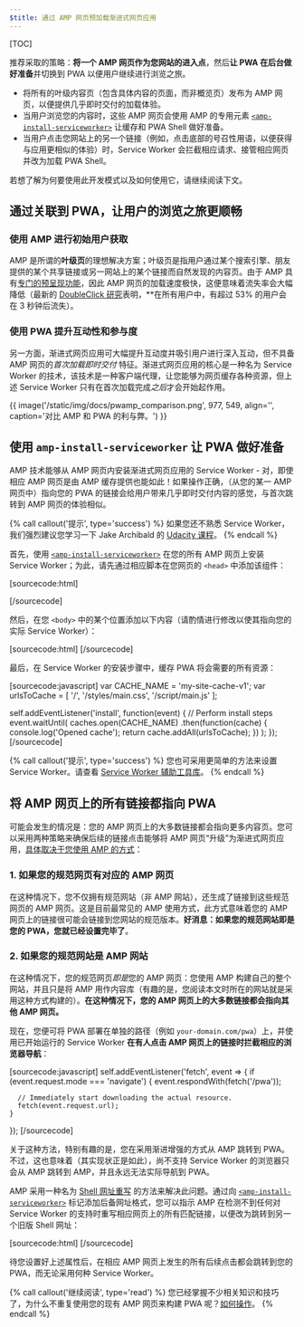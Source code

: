 ```yaml
---
$title: 通过 AMP 网页预加载渐进式网页应用
---
```

[TOC]

推荐采取的策略：**将一个 AMP 网页作为您网站的进入点**，然后**让 PWA 在后台做好准备**并切换到 PWA 以便用户继续进行浏览之旅。

* 将所有的叶级内容页（包含具体内容的页面，而非概览页）发布为 AMP 网页，以便提供几乎即时交付的加载体验。
* 当用户浏览您的内容时，这些 AMP 网页会使用 AMP 的专用元素 [`<amp-install-serviceworker>`](/zh_cn/docs/reference/components/amp-install-serviceworker) 让缓存和 PWA Shell 做好准备。
* 当用户点击您网站上的另一个链接（例如，点击底部的号召性用语，以便获得与应用更相似的体验）时，Service Worker 会拦截相应请求、接管相应网页并改为加载 PWA Shell。

若想了解为何要使用此开发模式以及如何使用它，请继续阅读下文。


## 通过关联到 PWA，让用户的浏览之旅更顺畅

### 使用 AMP 进行初始用户获取

AMP 是所谓的**叶级页**的理想解决方案；叶级页是指用户通过某个搜索引擎、朋友提供的某个共享链接或另一网站上的某个链接而自然发现的内容页。由于 AMP 具有[专门的预呈现功能](/zh_cn/learn/about-how/)，因此 AMP 网页的加载速度极快，这便意味着流失率会大幅降低（最新的 [DoubleClick 研究](https://www.doubleclickbygoogle.com/articles/mobile-speed-matters/)表明，**在所有用户中，有超过 53% 的用户会在 3 秒钟后流失）。

### 使用 PWA 提升互动性和参与度

另一方面，渐进式网页应用可大幅提升互动度并吸引用户进行深入互动，但不具备 AMP 网页的*首次加载即时交付* 特征。渐进式网页应用的核心是一种名为 Service Worker 的技术，该技术是一种客户端代理，让您能够为网页缓存各种资源，但上述 Service Worker 只有在首次加载完成*之后*才会开始起作用。

{{ image('/static/img/docs/pwamp_comparison.png', 977, 549, align='', caption='对比 AMP 和 PWA 的利与弊。') }}

## 使用 `amp-install-serviceworker` 让 PWA 做好准备

AMP 技术能够从 AMP 网页内安装渐进式网页应用的 Service Worker - 对，即使相应 AMP 网页是由 AMP 缓存提供也能如此！如果操作正确，（从您的某一 AMP 网页中）指向您的 PWA 的链接会给用户带来几乎即时交付内容的感觉，与首次跳转到 AMP 网页的体验相似。

{% call callout('提示', type='success') %}
如果您还不熟悉 Service Worker，我们强烈建议您学习一下 Jake Archibald 的 [Udacity 课程](https://www.udacity.com/course/offline-web-applications--ud899)。
{% endcall %}

首先，使用 [`<amp-install-serviceworker>`](/zh_cn/docs/reference/components/amp-install-serviceworker) 在您的所有 AMP 网页上安装 Service Worker；为此，请先通过相应脚本在您网页的 `<head>` 中添加该组件：

[sourcecode:html]
<script async custom-element="amp-install-serviceworker"
  src="https://cdn.ampproject.org/v0/amp-install-serviceworker-0.1.js"></script>
[/sourcecode]

然后，在您 `<body>` 中的某个位置添加以下内容（请酌情进行修改以使其指向您的实际 Service Worker）：

[sourcecode:html]
<amp-install-serviceworker
      src="https://www.your-domain.com/serviceworker.js"
      layout="nodisplay">
</amp-install-serviceworker>
[/sourcecode]

最后，在 Service Worker 的安装步骤中，缓存 PWA 将会需要的所有资源：

[sourcecode:javascript]
var CACHE_NAME = 'my-site-cache-v1';
var urlsToCache = [
  '/',
  '/styles/main.css',
  '/script/main.js'
];

self.addEventListener('install', function(event) {
  // Perform install steps
  event.waitUntil(
    caches.open(CACHE_NAME)
      .then(function(cache) {
        console.log('Opened cache');
        return cache.addAll(urlsToCache);
      })
  );
});
[/sourcecode]

{% call callout('提示', type='success') %}
您也可采用更简单的方法来设置 Service Worker。请查看 [Service Worker 辅助工具库](https://github.com/GoogleChrome/sw-helpers)。
{% endcall %}

## 将 AMP 网页上的所有链接都指向 PWA

可能会发生的情况是：您的 AMP 网页上的大多数链接都会指向更多内容页。您可以采用两种策略来确保后续的链接点击能够将 AMP 网页“升级”为渐进式网页应用，[具体取决于您使用 AMP 的方式](/zh_cn/docs/guides/discovery)：

### 1. 如果您的规范网页有对应的 AMP 网页

在这种情况下，您不仅拥有规范网站（非 AMP 网站），还生成了链接到这些规范网页的 AMP 网页。这是目前最常见的 AMP 使用方式，此方式意味着您的 AMP 网页上的链接很可能会链接到您网站的规范版本。**好消息：如果您的规范网站即是您的 PWA，您就已经设置完毕了**。

### 2. 如果您的规范网站是 AMP 网站

在这种情况下，您的规范网页*即是*您的 AMP 网页：您使用 AMP 构建自己的整个网站，并且只是将 AMP 用作内容库（有趣的是，您阅读本文时所在的网站就是采用这种方式构建的）。**在这种情况下，您的 AMP 网页上的大多数链接都会指向其他 AMP 网页。**

现在，您便可将 PWA 部署在单独的路径（例如 `your-domain.com/pwa`）上，并使用已开始运行的 Service Worker **在有人点击 AMP 网页上的链接时拦截相应的浏览器导航**：

[sourcecode:javascript]
self.addEventListener('fetch', event => {
    if (event.request.mode === 'navigate') {
      event.respondWith(fetch('/pwa'));

      // Immediately start downloading the actual resource.
      fetch(event.request.url);
    }

});
[/sourcecode]

关于这种方法，特别有趣的是，您在采用渐进增强的方式从 AMP 跳转到 PWA。不过，这也意味着（其实现状正是如此），尚不支持 Service Worker 的浏览器只会从 AMP 跳转到 AMP，并且永远无法实际导航到 PWA。

AMP 采用一种名为 [Shell 网址重写](/zh_cn/docs/reference/components/amp-install-serviceworker#shell-url-rewrite) 的方法来解决此问题。通过向 [`<amp-install-serviceworker>`](/zh_cn/docs/reference/components/amp-install-serviceworker) 标记添加后备网址格式，您可以指示 AMP 在检测不到任何对 Service Worker 的支持时重写相应网页上的所有匹配链接，以便改为跳转到另一个旧版 Shell 网址：

[sourcecode:html]
<amp-install-serviceworker
      src="https://www.your-domain.com/serviceworker.js"
      layout="nodisplay"
      data-no-service-worker-fallback-url-match=".*"
      data-no-service-worker-fallback-shell-url="https://www.your-domain.com/pwa">
</amp-install-serviceworker>
[/sourcecode]

待您设置好上述属性后，在相应 AMP 网页上发生的所有后续点击都会跳转到您的 PWA，而无论采用何种 Service Worker。

{% call callout('继续阅读', type='read') %}
您已经掌握不少相关知识和技巧了，为什么不重复使用您的现有 AMP 网页来构建 PWA 呢？[如何操作](/zh_cn/docs/guides/pwa-amp/amp-in-pwa)。
{% endcall %}
 
 
